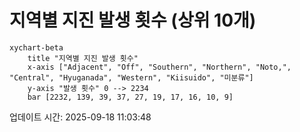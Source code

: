 # 지역별 지진 발생 횟수 (상위 10개)

```mermaid
xychart-beta
    title "지역별 지진 발생 횟수"
    x-axis ["Adjacent", "Off", "Southern", "Northern", "Noto,", "Central", "Hyuganada", "Western", "Kiisuido", "미분류"]
    y-axis "발생 횟수" 0 --> 2234
    bar [2232, 139, 39, 37, 27, 19, 17, 16, 10, 9]
```

업데이트 시간: 2025-09-18 11:03:48
